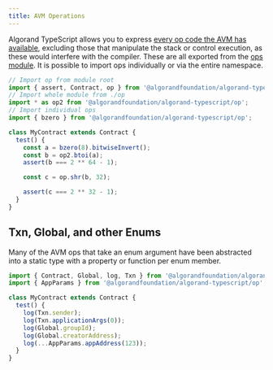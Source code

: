 ```yaml
---
title: AVM Operations
---
```


Algorand TypeScript allows you to express [every op code the AVM has available](https://dev.algorand.co/reference/algorand-teal/opcodes/), excluding those that manipulate the stack or control execution, as these would interfere with the compiler. These are all exported from the [ops module](modules/op.html). It is possible to import ops individually or via the entire namespace.

```ts
// Import op from module root
import { assert, Contract, op } from '@algorandfoundation/algorand-typescript';
// Import whole module from ./op
import * as op2 from '@algorandfoundation/algorand-typescript/op';
// Import individual ops
import { bzero } from '@algorandfoundation/algorand-typescript/op';

class MyContract extends Contract {
  test() {
    const a = bzero(8).bitwiseInvert();
    const b = op2.btoi(a);
    assert(b === 2 ** 64 - 1);

    const c = op.shr(b, 32);

    assert(c === 2 ** 32 - 1);
  }
}
```

## Txn, Global, and other Enums

Many of the AVM ops that take an enum argument have been abstracted into a static type with a property or function per enum member.

```ts
import { Contract, Global, log, Txn } from '@algorandfoundation/algorand-typescript';
import { AppParams } from '@algorandfoundation/algorand-typescript/op';

class MyContract extends Contract {
  test() {
    log(Txn.sender);
    log(Txn.applicationArgs(0));
    log(Global.groupId);
    log(Global.creatorAddress);
    log(...AppParams.appAddress(123));
  }
}
```
